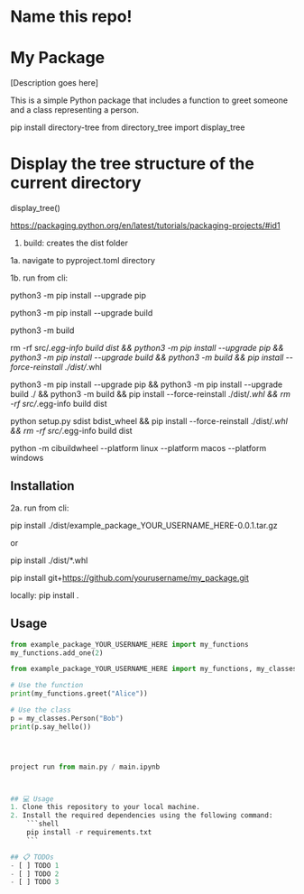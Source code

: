 # Name this repo!

# My Package

[Description goes here]

This is a simple Python package that includes a function to greet someone and a class representing a person.

pip install directory-tree
from directory_tree import display_tree
# Display the tree structure of the current directory
display_tree()

https://packaging.python.org/en/latest/tutorials/packaging-projects/#id1

1. build: creates the dist folder

1a. navigate to pyproject.toml directory

1b. run from cli:

python3 -m pip install --upgrade pip

python3 -m pip install --upgrade build

python3 -m build


rm -rf src/*.egg-info build dist && python3 -m pip install --upgrade pip &&  python3 -m pip install --upgrade build && python3 -m build && pip install --force-reinstall ./dist/*.whl

python3 -m pip install --upgrade pip &&  python3 -m pip install --upgrade build ./ && python3 -m build && pip install --force-reinstall ./dist/*.whl && rm -rf src/*.egg-info build dist

python setup.py sdist bdist_wheel && pip install --force-reinstall ./dist/*.whl && rm -rf src/*.egg-info build dist


python -m cibuildwheel --platform linux --platform macos --platform windows

## Installation

2a. run from cli:

pip install ./dist/example_package_YOUR_USERNAME_HERE-0.0.1.tar.gz

or

pip install ./dist/*.whl



pip install git+https://github.com/yourusername/my_package.git

locally:
pip install .



## Usage


```python
from example_package_YOUR_USERNAME_HERE import my_functions
my_functions.add_one(2)

from example_package_YOUR_USERNAME_HERE import my_functions, my_classes

# Use the function
print(my_functions.greet("Alice"))

# Use the class
p = my_classes.Person("Bob")
print(p.say_hello())




project run from main.py / main.ipynb



## 💻 Usage
1. Clone this repository to your local machine.
2. Install the required dependencies using the following command:
    ```shell
    pip install -r requirements.txt
    ```

## 📋 TODOs
- [ ] TODO 1
- [ ] TODO 2
- [ ] TODO 3